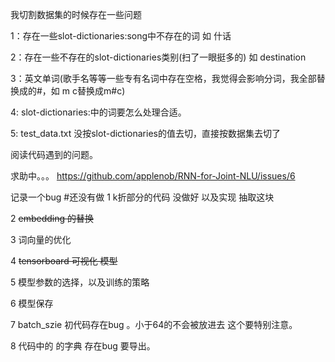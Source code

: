 我切割数据集的时候存在一些问题

1：存在一些slot-dictionaries:song中不存在的词 如 什话

2：存在一些不存在的slot-dictionaries类别(扫了一眼挺多的) 如 destination

3：英文单词(歌手名等等一些专有名词中存在空格，我觉得会影响分词，我全部替换成的#，如 m c替换成m#c)

4: slot-dictionaries:中的词要怎么处理合适。

5: test_data.txt 没按slot-dictionaries的值去切，直接按数据集去切了


阅读代码遇到的问题。

求助中。。。
https://github.com/applenob/RNN-for-Joint-NLU/issues/6

记录一个bug
#还没有做
1 k折部分的代码 没做好 以及实现 抽取这块

2 <s>embedding 的替换</s>
 
3 词向量的优化
  
4 <s>tensorboard 可视化 模型</s>
 
5 模型参数的选择，以及训练的策略

6 模型保存

7 batch_szie 初代码存在bug 。小于64的不会被放进去 这个要特别注意。

8 代码中的 的字典 存在bug  要导出。


